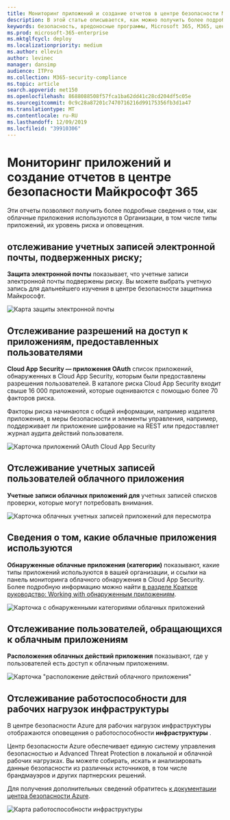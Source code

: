 ```yaml
---
title: Мониторинг приложений и создание отчетов в центре безопасности Майкрософт 365
description: В этой статье описывается, как можно получить более подробные сведения об использовании облачных приложений в Организации.
keywords: безопасность, вредоносные программы, Microsoft 365, M365, центр безопасности, монитор, отчет, приложения
ms.prod: microsoft-365-enterprise
ms.mktglfcycl: deploy
ms.localizationpriority: medium
ms.author: ellevin
author: levinec
manager: dansimp
audience: ITPro
ms.collection: M365-security-compliance
ms.topic: article
search.appverid: met150
ms.openlocfilehash: 8688088508f57fca1ba62dd41c28cd204df5c05e
ms.sourcegitcommit: 0c9c28a87201c7470716216d99175356fb3d1a47
ms.translationtype: MT
ms.contentlocale: ru-RU
ms.lasthandoff: 12/09/2019
ms.locfileid: "39910306"
---
```

# <a name="app-monitoring-and-reporting-in-the-microsoft-365-security-center"></a>Мониторинг приложений и создание отчетов в центре безопасности Майкрософт 365

Эти отчеты позволяют получить более подробные сведения о том, как облачные приложения используются в Организации, в том числе типы приложений, их уровень риска и оповещения.

## <a name="monitor-email-accounts-at-risk"></a>отслеживание учетных записей электронной почты, подверженных риску;

**Защита электронной почты** показывает, что учетные записи электронной почты подвержены риску. Вы можете выбрать учетную запись для дальнейшего изучения в центре безопасности защитника Майкрософт.

![Карта защиты электронной почты](../images/email-protection.png)

## <a name="monitor-app-permissions-granted-by-users"></a>Отслеживание разрешений на доступ к приложениям, предоставленных пользователями

**Cloud App Security — приложения OAuth** список приложений, обнаруженных в Cloud App Security, которым были предоставлены разрешения пользователей. В каталоге риска Cloud App Security входит свыше 16 000 приложений, которые оцениваются с помощью более 70 факторов риска.

Факторы риска начинаются с общей информации, например издателя приложения, в меры безопасности и элементы управления, например, поддерживает ли приложение шифрование на REST или предоставляет журнал аудита действий пользователя.

![Карточка приложений OAuth Cloud App Security](../images/cloud-app-security-oauth-apps.png)

## <a name="monitor-cloud-app-user-accounts"></a>Отслеживание учетных записей пользователей облачного приложения

**Учетные записи облачных приложений для** учетных записей списков проверки, которые могут потребовать внимания.

![Карточка облачных учетных записей приложений для пересмотра](../images/cloud-app-accounts-for-review.png)

## <a name="understand-which-cloud-apps-are-used"></a>Сведения о том, какие облачные приложения используются

**Обнаруженные облачные приложения (категории)** показывают, какие типы приложений используются в вашей организации, и ссылки на панель мониторинга облачного обнаружения в Cloud App Security. Более подробную информацию можно найти [в разделе Краткое руководство: Working with обнаруженным приложениям](https://docs.microsoft.com/cloud-app-security/discovered-apps).  

![Карточка с обнаруженными категориями облачных приложений](../images/discovered-cloud-apps-categories.png)

## <a name="monitor-where-users-access-cloud-apps"></a>Отслеживание пользователей, обращающихся к облачным приложениям

**Расположения облачных действий приложения** показывают, где у пользователей есть доступ к облачным приложениям.

![Карточка "расположение действий облачного приложения"](../images/cloud-app-activity-locations.png)

## <a name="monitor-health-for-infrastructure-workloads"></a>Отслеживание работоспособности для рабочих нагрузок инфраструктуры

В центре безопасности Azure для рабочих нагрузок инфраструктуры отображаются оповещения о работоспособности **инфраструктуры** .

Центр безопасности Azure обеспечивает единую систему управления безопасностью и Advanced Threat Protection в локальной и облачной рабочих нагрузках. Вы можете собирать, искать и анализировать данные безопасности из различных источников, в том числе брандмауэров и других партнерских решений.

Для получения дополнительных сведений обратитесь [к документации центра безопасности Azure](https://docs.microsoft.com/azure/security-center/).

![Карта работоспособности инфраструктуры](../images/infrastructure-health.png)

